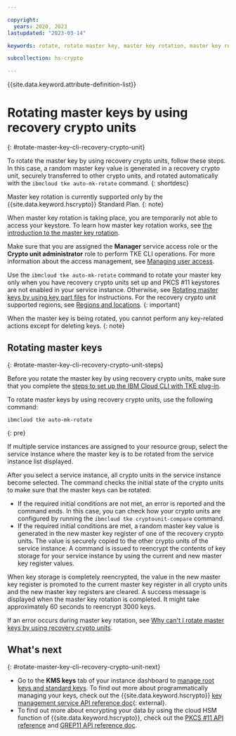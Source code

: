 ```yaml
---

copyright:
  years: 2020, 2023
lastupdated: "2023-03-14"

keywords: rotate, rotate master key, master key rotation, master key rolling, rewrap root key, reencrypt root key

subcollection: hs-crypto

---
```


{{site.data.keyword.attribute-definition-list}}




# Rotating master keys by using recovery crypto units
{: #rotate-master-key-cli-recovery-crypto-unit}

To rotate the master key by using recovery crypto units, follow these steps. In this case, a random master key value is generated in a recovery crypto unit, securely transferred to other crypto units, and rotated automatically with the `ibmcloud tke auto-mk-rotate` command.
{: shortdesc}


Master key rotation is currently supported only by the {{site.data.keyword.hscrypto}} Standard Plan.
{: note}


When master key rotation is taking place, you are temporarily not able to access your keystore. To learn how master key rotation works, see [the introduction to the master key rotation](/docs/hs-crypto?topic=hs-crypto-master-key-rotation-intro).

Make sure that you are assigned the **Manager** service access role or the **Crypto unit administrator** role to perform TKE CLI operations. For more information about the access management, see [Managing user access](/docs/hs-crypto?topic=hs-crypto-manage-access).

Use the `ibmcloud tke auto-mk-rotate` command to rotate your master key only when you have recovery crypto units set up and PKCS #11 keystores are not enabled in your service instance. Otherwise, see [Rotating master keys by using key part files](/docs/hs-crypto?topic=hs-crypto-rotate-master-key-cli-key-part) for instructions. For the recovery crypto unit supported regions, see [Regions and locations](/docs/hs-crypto?topic=hs-crypto-regions).
{: important}

When the master key is being rotated, you cannot perform any key-related actions except for deleting keys.
{: note}

## Rotating master keys
{: #rotate-master-key-cli-recovery-crypto-unit-steps}

Before you rotate the master key by using recovery crypto units, make sure that you complete the [steps to set up the IBM Cloud CLI with TKE plug-in](/docs/hs-crypto?topic=hs-crypto-initialize-hsm-prerequisite).

To rotate master keys by using recovery crypto units, use the following command:

```
ibmcloud tke auto-mk-rotate
```
{: pre}

If multiple service instances are assigned to your resource group, select the service instance where the master key is to be rotated from the service instance list displayed.

After you select a service instance, all crypto units in the service instance become selected. The command checks the initial state of the crypto units to make sure that the master keys can be rotated:

* If the required initial conditions are not met, an error is reported and the command ends. In this case, you can check how your crypto units are configured by running the `ibmcloud tke cryptounit-compare` command.
* If the required initial conditions are met, a random master key value is generated in the new master key register of one of the recovery crypto units. The value is securely copied to the other crypto units of the service instance. A command is issued to reencrypt the contents of key storage for your service instance by using the current and new master key register values.

When key storage is completely reencrypted, the value in the new master key register is promoted to the current master key register in all crypto units and the new master key registers are cleared. A success message is displayed when the master key rotation is completed. It might take approximately 60 seconds to reencrypt 3000 keys.



If an error occurs during master key rotation, see [Why can't I rotate master keys by using recovery crypto units](/docs/hs-crypto?topic=hs-crypto-troubleshoot-master-key-rotation-recovery-crypto-units).

## What's next
{: #rotate-master-key-cli-recovery-crypto-unit-next}


- Go to the **KMS keys** tab of your instance dashboard to [manage root keys and standard keys](/docs/hs-crypto?topic=hs-crypto-get-started#manage-keys). To find out more about programmatically managing your keys, check out the {{site.data.keyword.hscrypto}} [key management service API reference doc](/apidocs/hs-crypto){: external}.
- To find out more about encrypting your data by using the cloud HSM function of {{site.data.keyword.hscrypto}}, check out the [PKCS #11 API reference](/docs/hs-crypto?topic=hs-crypto-pkcs11-api-ref) and [GREP11 API reference doc](/docs/hs-crypto?topic=hs-crypto-grep11-api-ref).
